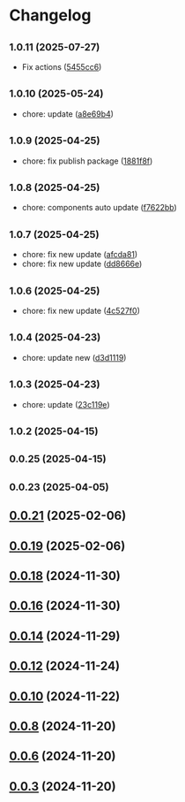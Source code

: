 # Changelog

## <small>1.0.11 (2025-07-27)</small>

* Fix actions ([5455cc6](https://github.com/hq-kit/cli/commit/5455cc6))

## <small>1.0.10 (2025-05-24)</small>

* chore: update ([a8e69b4](https://github.com/hq-kit/cli/commit/a8e69b4))

## <small>1.0.9 (2025-04-25)</small>

* chore: fix publish package ([1881f8f](https://github.com/hq-kit/cli/commit/1881f8f))

## <small>1.0.8 (2025-04-25)</small>

* chore: components auto update ([f7622bb](https://github.com/hq-kit/cli/commit/f7622bb))

## <small>1.0.7 (2025-04-25)</small>

* chore: fix new update ([afcda81](https://github.com/hq-kit/cli/commit/afcda81))
* chore: fix new update ([dd8666e](https://github.com/hq-kit/cli/commit/dd8666e))

## <small>1.0.6 (2025-04-25)</small>

* chore: fix new update ([4c527f0](https://github.com/hq-kit/cli/commit/4c527f0))

## <small>1.0.4 (2025-04-23)</small>

* chore: update new ([d3d1119](https://github.com/hq-kit/cli/commit/d3d1119))

## <small>1.0.3 (2025-04-23)</small>

* chore: update ([23c119e](https://github.com/hq-kit/cli/commit/23c119e))

## <small>1.0.2 (2025-04-15)</small>

## <small>0.0.25 (2025-04-15)</small>

## <small>0.0.23 (2025-04-05)</small>

## [0.0.21](https://github.com/hq-kit/cli/compare/v0.0.20...v0.0.21) (2025-02-06)

## [0.0.19](https://github.com/hq-kit/cli/compare/v0.0.18...v0.0.19) (2025-02-06)

## [0.0.18](https://github.com/hq-kit/cli/compare/v0.0.17...v0.0.18) (2024-11-30)

## [0.0.16](https://github.com/hq-kit/cli/compare/v0.0.15...v0.0.16) (2024-11-30)

## [0.0.14](https://github.com/hq-kit/cli/compare/v0.0.13...v0.0.14) (2024-11-29)

## [0.0.12](https://github.com/hq-kit/cli/compare/v0.0.11...v0.0.12) (2024-11-24)

## [0.0.10](https://github.com/hq-kit/cli/compare/v0.0.9...v0.0.10) (2024-11-22)

## [0.0.8](https://github.com/hq-kit/cli/compare/v0.0.7...v0.0.8) (2024-11-20)

## [0.0.6](https://github.com/hq-kit/cli/compare/v0.0.5...v0.0.6) (2024-11-20)

## [0.0.3](https://github.com/hq-kit/cli/compare/v0.0.2...v0.0.3) (2024-11-20)
